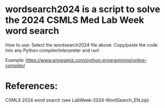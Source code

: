 # wordsearch2024 is a script to solve the 2024 CSMLS Med Lab Week word search 
How to use: Select the wordsearch2024 file above. Copy/paste the code into any Python compiler/interpreter and run! 

Example: https://www.programiz.com/python-programming/online-compiler/

# References: 
CSMLS 2024 word search (see LabWeek-2024-WordSearch_EN.zip)
